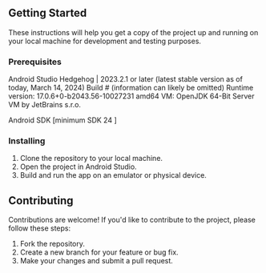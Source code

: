 ## Getting Started

These instructions will help you get a copy of the project up and running on your local machine for development and testing purposes.

### Prerequisites

Android Studio Hedgehog | 2023.2.1 or later (latest stable version as of today, March 14, 2024)
Build # (information can likely be omitted)
Runtime version: 17.0.6+0-b2043.56-10027231 amd64
VM: OpenJDK 64-Bit Server VM by JetBrains s.r.o.

Android SDK [minimum SDK 24 ]

### Installing

1. Clone the repository to your local machine.
2. Open the project in Android Studio.
3. Build and run the app on an emulator or physical device.


## Contributing

Contributions are welcome! If you'd like to contribute to the project, please follow these steps:

1. Fork the repository.
2. Create a new branch for your feature or bug fix.
3. Make your changes and submit a pull request.
